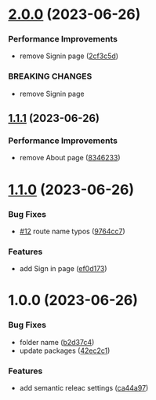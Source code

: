 # [2.0.0](https://github.com/tany31/semantic-release-example/compare/v1.1.1...v2.0.0) (2023-06-26)


### Performance Improvements

* remove Signin page ([2cf3c5d](https://github.com/tany31/semantic-release-example/commit/2cf3c5d01ecafda8cb2ce0eaf0d74e550dfcc647))


### BREAKING CHANGES

* remove Signin page

## [1.1.1](https://github.com/tany31/semantic-release-example/compare/v1.1.0...v1.1.1) (2023-06-26)


### Performance Improvements

* remove About page ([8346233](https://github.com/tany31/semantic-release-example/commit/83462331ddb8229c622abcf731539316836d3d68))

# [1.1.0](https://github.com/tany31/semantic-release-example/compare/v1.0.0...v1.1.0) (2023-06-26)


### Bug Fixes

* [#12](https://github.com/tany31/semantic-release-example/issues/12) route name typos ([9764cc7](https://github.com/tany31/semantic-release-example/commit/9764cc7fae3cf58a439594dec5281244fbc06572))


### Features

* add Sign in page ([ef0d173](https://github.com/tany31/semantic-release-example/commit/ef0d173180d547d5697556d80b5004054f2c732e))

# 1.0.0 (2023-06-26)


### Bug Fixes

* folder name ([b2d37c4](https://github.com/tany31/semantic-release-example/commit/b2d37c47b109d5fa05122fc61510f209b260bf03))
* update packages ([42ec2c1](https://github.com/tany31/semantic-release-example/commit/42ec2c1d02a73e2649778157cf5ed6eed1c8e1dd))


### Features

* add semantic releac settings ([ca44a97](https://github.com/tany31/semantic-release-example/commit/ca44a975258daf3d52be81db7159afe748d513d7))
